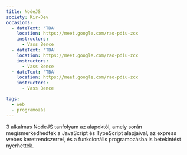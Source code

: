 ```yaml
---
title: NodeJS
society: Kir-Dev
occasions:
  - dateText: 'TBA'
    location: https://meet.google.com/rao-pdiu-zcx
    instructors:
      - Vass Bence
  - dateText: 'TBA'
    location: https://meet.google.com/rao-pdiu-zcx
    instructors:
      - Vass Bence
  - dateText: 'TBA'
    location: https://meet.google.com/rao-pdiu-zcx
    instructors:
      - Vass Bence

tags:
  - web
  - programozás
---
```


3 alkalmas NodeJS tanfolyam az alapoktól, amely során megismerkedhedtek a JavaScript és TypeScript alapjaival, az express webes keretrendszerrel, és a funkcionális programozásba is betekintést nyerhettek.
